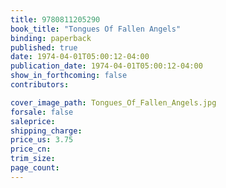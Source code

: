 ```yaml
---
title: 9780811205290
book_title: "Tongues Of Fallen Angels"
binding: paperback
published: true
date: 1974-04-01T05:00:12-04:00
publication_date: 1974-04-01T05:00:12-04:00
show_in_forthcoming: false
contributors:

cover_image_path: Tongues_Of_Fallen_Angels.jpg
forsale: false
saleprice:
shipping_charge:
price_us: 3.75
price_cn:
trim_size:
page_count:
---
```


